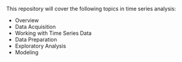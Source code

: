 This repository will cover the following topics in time series analysis:
- Overview
- Data Acquisition
- Working with Time Series Data
- Data Preparation
- Exploratory Analysis
- Modeling
